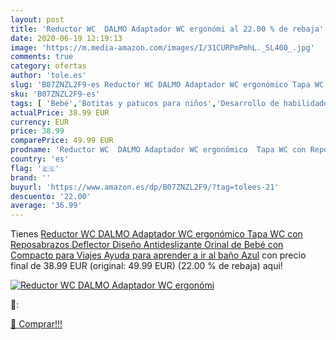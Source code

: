 ```yaml
---
layout: post
title: 'Reductor WC  DALMO Adaptador WC ergonómi al 22.00 % de rebaja'
date: 2020-06-19 12:19:13
image: 'https://m.media-amazon.com/images/I/31CURPmPmhL._SL400_.jpg'
comments: true
category: ofertas
author: 'tole.es'
slug: 'B07ZNZL2F9-es Reductor WC DALMO Adaptador WC ergonómico Tapa WC con...'
sku: 'B07ZNZL2F9-es'
tags: [ 'Bebé','Botitas y patucos para niños','Desarrollo de habilidades motoras','Juguetes','Juguetes para Bebés y primera infancia','Juguetes para apilar y encajar','Juguetes y juegos','Lactancia y alimentación','Recipientes para comida','Zapatos','Zapatos para bebés','Zapatos para niños','Zapatos y complementos','bebé', ]
actualPrice: 38.99 EUR
currency: EUR
price: 38.99
comparePrice: 49.99 EUR
prodname: 'Reductor WC  DALMO Adaptador WC ergonómico  Tapa WC con Reposabrazos  Deflector  Diseño Antideslizante  Orinal de Bebé con Compacto para Viajes  Ayuda para aprender a ir al baño  Azul'
country: 'es'
flag: '🇪🇸'
brand: ''
buyurl: 'https://www.amazon.es/dp/B07ZNZL2F9/?tag=tolees-21'
descuento: '22.00'
average: '36.99'
---
```


Tienes [Reductor WC  DALMO Adaptador WC ergonómico  Tapa WC con Reposabrazos  Deflector  Diseño Antideslizante  Orinal de Bebé con Compacto para Viajes  Ayuda para aprender a ir al baño  Azul](https://www.amazon.es/dp/B07ZNZL2F9/?tag=tolees-21) con precio final de  38.99 EUR (original: 49.99 EUR) (22.00 %  de rebaja) aqui!

[![Reductor WC  DALMO Adaptador WC ergonómi](https://m.media-amazon.com/images/I/31CURPmPmhL._SL400_.jpg)](https://www.amazon.es/dp/B07ZNZL2F9/?tag=tolees-21)

🔎:


[🛒 Comprar!!!](https://www.amazon.es/dp/B07ZNZL2F9/?tag=tolees-21)
